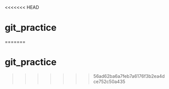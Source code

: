 <<<<<<< HEAD
# git_practice
=======
# git_practice
>>>>>>> 56ad62ba6a7feb7a6176f3b2ea4dce752c50a435
